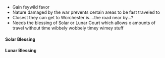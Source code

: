 - Gain feywild favor
- Nature damaged by the war prevents certain areas to be fast traveled to
- Closest they can get to Worchester is....the road near by...?
- Needs the blessing of Solar or Lunar Court which allows x amounts of travel without time wibbely wobbely timey wimey stuff



#### Solar Blessing



#### Lunar Blessing







